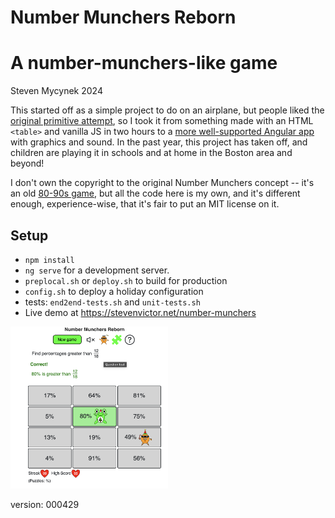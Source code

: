 # Number Munchers Reborn

# A number-munchers-like game

Steven Mycynek 2024

This started off as a simple project to do on an airplane, but people liked the [original primitive attempt](https://stevenvictor.net/numbers/), so I took it from
something made with an HTML `<table>` and vanilla JS in two hours to a [more well-supported Angular app](https://stevenvictor.net/number-munchers/) with graphics
and sound.  In the past year, this project has taken off, and children are playing it in schools and at home in the Boston area and beyond!

I don't own the copyright to the original Number Munchers concept -- it's an old [80-90s game](https://www.mecc.co/mac--pc-products/munchers/math-munchers-deluxe.html),
but all the code here is my own, and it's different enough, experience-wise,
that it's fair to put an MIT license on it.

## Setup

- `npm install`
- `ng serve` for a development server.
- `preplocal.sh` or `deploy.sh` to build for production
- `config.sh` to deploy a holiday configuration
- tests: `end2end-tests.sh` and `unit-tests.sh`
- Live demo at https://stevenvictor.net/number-munchers

<a href="https://stevenvictor.net/number-munchers"><img alt="screenshot" src="main_screen.png" width="50%">
</a>

version: 000429
